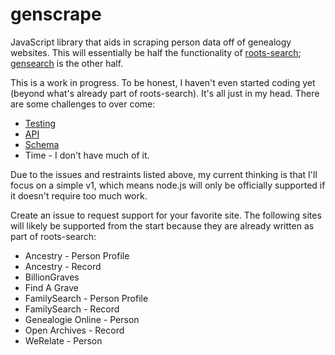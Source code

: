 genscrape
==========

JavaScript library that aids in scraping person data off of genealogy websites. This will essentially be half the functionality of [roots-search](https://github.com/rootsdev/roots-search); [gensearch](https://github.com/genealogysystems/gensearch) is the other half.

This is a work in progress. To be honest, I haven't even started coding yet (beyond what's already part of roots-search). It's all just in my head. There are some challenges to over come:

* [Testing](https://github.com/rootsdev/gen-scrape/issues/1)
* [API](https://github.com/rootsdev/gen-scrape/issues/2)
* [Schema](https://github.com/rootsdev/gen-scrape/issues/3)
* Time - I don't have much of it.

Due to the issues and restraints listed above, my current thinking is that I'll focus on a simple v1, which means node.js will only be officially supported if it doesn't require too much work.

Create an issue to request support for your favorite site. The following sites will likely be supported from the start because they are already written as part of roots-search:

* Ancestry - Person Profile
* Ancestry - Record
* BillionGraves
* Find A Grave
* FamilySearch - Person Profile
* FamilySearch - Record
* Genealogie Online - Person
* Open Archives - Record
* WeRelate - Person
